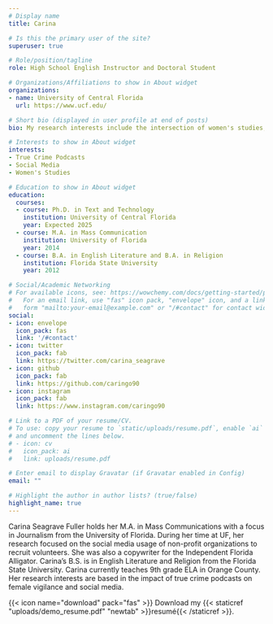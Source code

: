 ```yaml
---
# Display name
title: Carina

# Is this the primary user of the site?
superuser: true

# Role/position/tagline
role: High School English Instructor and Doctoral Student

# Organizations/Affiliations to show in About widget
organizations:
- name: University of Central Florida
  url: https://www.ucf.edu/

# Short bio (displayed in user profile at end of posts)
bio: My research interests include the intersection of women's studies, true crime, and podcasts.

# Interests to show in About widget
interests:
- True Crime Podcasts
- Social Media
- Women's Studies

# Education to show in About widget
education:
  courses:
  - course: Ph.D. in Text and Technology
    institution: University of Central Florida
    year: Expected 2025
  - course: M.A. in Mass Communication
    institution: University of Florida
    year: 2014
  - course: B.A. in English Literature and B.A. in Religion
    institution: Florida State University
    year: 2012

# Social/Academic Networking
# For available icons, see: https://wowchemy.com/docs/getting-started/page-builder/#icons
#   For an email link, use "fas" icon pack, "envelope" icon, and a link in the
#   form "mailto:your-email@example.com" or "/#contact" for contact widget.
social:
- icon: envelope
  icon_pack: fas
  link: '/#contact'
- icon: twitter
  icon_pack: fab
  link: https://twitter.com/carina_seagrave
- icon: github
  icon_pack: fab
  link: https://github.com/caringo90
- icon: instagram
  icon_pack: fab
  link: https://www.instagram.com/caringo90

# Link to a PDF of your resume/CV.
# To use: copy your resume to `static/uploads/resume.pdf`, enable `ai` icons in `params.toml`, 
# and uncomment the lines below.
# - icon: cv
#   icon_pack: ai
#   link: uploads/resume.pdf

# Enter email to display Gravatar (if Gravatar enabled in Config)
email: ""

# Highlight the author in author lists? (true/false)
highlight_name: true
---
```


Carina Seagrave Fuller holds her M.A. in Mass Communications with a focus in Journalism from the University of Florida. During her time at UF, her research focused on the social media usage of non-profit organizations to recruit volunteers. She was also a copywriter for the Independent Florida Alligator. Carina’s B.S. is in English Literature and Religion from the Florida State University. Carina currently teaches 9th grade ELA in Orange County. Her research interests are based in the impact of true crime podcasts on female vigilance and social media.

{{< icon name="download" pack="fas" >}} Download my {{< staticref "uploads/demo_resume.pdf" "newtab" >}}resumé{{< /staticref >}}.
